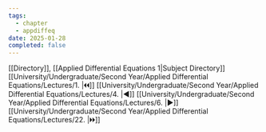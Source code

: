 ```yaml
---
tags:
  - chapter
  - appdiffeq
date: 2025-01-28
completed: false
---
```

[[Directory]], [[Applied Differential Equations 1|Subject Directory]]
[[University/Undergraduate/Second Year/Applied Differential Equations/Lectures/1. |🞀🞀]] [[University/Undergraduate/Second Year/Applied Differential Equations/Lectures/4. |◀]] [[University/Undergraduate/Second Year/Applied Differential Equations/Lectures/6. |▶]] [[University/Undergraduate/Second Year/Applied Differential Equations/Lectures/22. |🞂🞂]]
# 
## 
### 
